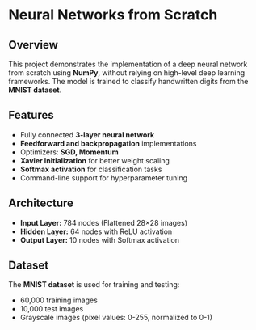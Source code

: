# Neural Networks from Scratch

## Overview
This project demonstrates the implementation of a deep neural network from scratch using **NumPy**, without relying on high-level deep learning frameworks. The model is trained to classify handwritten digits from the **MNIST dataset**.

## Features
- Fully connected **3-layer neural network**
- **Feedforward and backpropagation** implementations
- Optimizers: **SGD, Momentum**
- **Xavier Initialization** for better weight scaling
- **Softmax activation** for classification tasks
- Command-line support for hyperparameter tuning

## Architecture
- **Input Layer:** 784 nodes (Flattened 28×28 images)
- **Hidden Layer:** 64 nodes with ReLU activation
- **Output Layer:** 10 nodes with Softmax activation

## Dataset
The **MNIST dataset** is used for training and testing:
- 60,000 training images
- 10,000 test images
- Grayscale images (pixel values: 0-255, normalized to 0-1)




